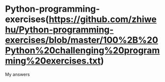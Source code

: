 # Python-programming-exercises(https://github.com/zhiwehu/Python-programming-exercises/blob/master/100%2B%20Python%20challenging%20programming%20exercises.txt)
My answers
